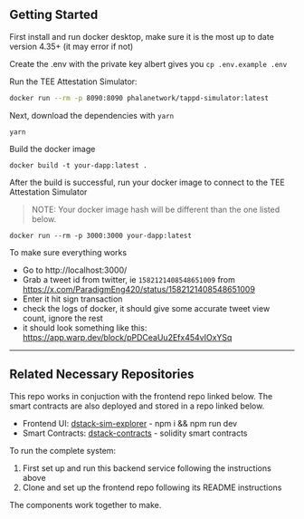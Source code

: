## Getting Started
First install and run docker desktop, make sure it is the most up to date version 4.35+ (it may error if not)

Create the .env with the private key albert gives you
`cp .env.example .env`

Run the TEE Attestation Simulator:

```bash
docker run --rm -p 8090:8090 phalanetwork/tappd-simulator:latest
```

Next, download the dependencies with `yarn`

```shell
yarn
```

Build the docker image
```shell
docker build -t your-dapp:latest .
```

After the build is successful, run your docker image to connect to the TEE Attestation Simulator
> NOTE: Your docker image hash will be different than the one listed below.
```shell
docker run --rm -p 3000:3000 your-dapp:latest
```

To make sure everything works
- Go to http://localhost:3000/
- Grab a tweet id from twitter, ie `1582121408548651009` from https://x.com/ParadigmEng420/status/1582121408548651009
- Enter it hit sign transaction
- check the logs of docker, it should give some accurate tweet view count, ignore the rest
- it should look something like this:
https://app.warp.dev/block/pPDCeaUu2Efx454vIOxYSq

--------------------------------
## Related Necessary Repositories

This repo works in conjuction with the frontend repo linked below. The smart contracts are also deployed and stored in a repo linked below.

- Frontend UI: [dstack-sim-explorer](https://github.com/dstack-js/dstack-sim-explorer) - npm i && npm run dev
- Smart Contracts: [dstack-contracts](https://github.com/dstack-js/dstack-contracts) - solidity smart contracts

To run the complete system:

1. First set up and run this backend service following the instructions above
2. Clone and set up the frontend repo following its README instructions

The components work together to make.
